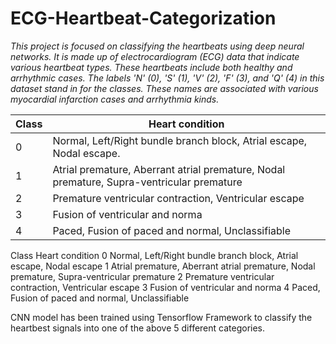 ECG-Heartbeat-Categorization
==============================

*This project is focused on classifying the heartbeats using deep neural networks. It is made up of electrocardiogram (ECG) data that indicate various heartbeat types. These heartbeats include both healthy and arrhythmic cases. The labels 'N' (0), 'S' (1), 'V' (2), 'F' (3), and 'Q' (4) in this dataset stand in for the classes. These names are associated with various myocardial infarction cases and arrhythmia kinds.*


| Class         | Heart condition                                                                           |
| ------------- | ----------------------------------------------------------------------------------------- |
| 0             | Normal, Left/Right bundle branch block, Atrial escape, Nodal escape.                      |
| 1             | Atrial premature, Aberrant atrial premature, Nodal premature, Supra-ventricular premature |
| 2             | Premature ventricular contraction, Ventricular escape                                     |
| 3             | Fusion of ventricular and norma                                                           |
| 4             | Paced, Fusion of paced and normal, Unclassifiable                                         |


Class	Heart condition
0	    Normal, Left/Right bundle branch block, Atrial escape, Nodal escape
1	    Atrial premature, Aberrant atrial premature, Nodal premature, Supra-ventricular premature
2	    Premature ventricular contraction, Ventricular escape
3	    Fusion of ventricular and norma
4	    Paced, Fusion of paced and normal, Unclassifiable

CNN model has been trained using Tensorflow Framework to classify the heartbest signals into one of the above 5 different categories.


